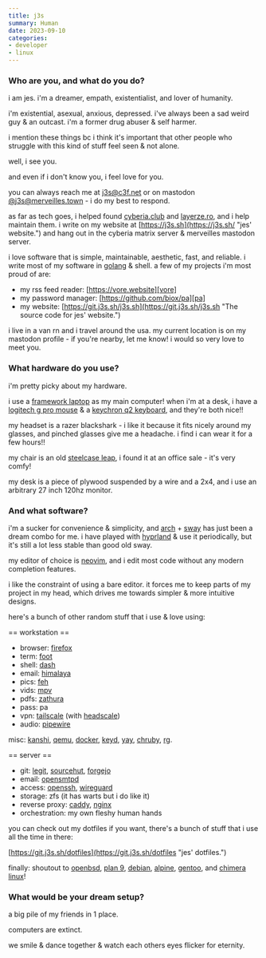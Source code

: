```yaml
---
title: j3s
summary: Human
date: 2023-09-10
categories:
- developer
- linux
---
```


### Who are you, and what do you do?

i am jes. i'm a dreamer, empath, existentialist, and lover of humanity.

i'm existential, asexual, anxious, depressed. i've always been a sad weird guy & an outcast. i'm a former drug abuser & self harmer.

i mention these things bc i think it's important that other people who struggle with this kind of stuff feel seen & not alone.

well, i see you.

and even if i don't know you, i feel love for you.

you can always reach me at j3s@c3f.net or on mastodon [@j3s@merveilles.town](https://merveilles.town/@j3s "jes' Mastodon account.") - i do my best to respond.

as far as tech goes, i helped found [cyberia.club](https://cyberia.club/ "A hacker collective in Minnesota.") and [layerze.ro](https://layerze.ro/ "A hacker space in Minnesota."), and i help maintain them. i write on my website at [https://j3s.sh](https://j3s.sh/ "jes' website.") and hang out in the cyberia matrix server & merveilles mastodon server.

i love software that is simple, maintainable, aesthetic, fast, and reliable. i write most of my software in [golang][go] & shell. a few of my projects i'm most proud of are:

- my rss feed reader: [https://vore.website][vore]
- my password manager: [https://github.com/biox/pa][pa]
- my website: [https://git.j3s.sh/j3s.sh](https://git.j3s.sh/j3s.sh "The source code for jes' website.")

i live in a van rn and i travel around the usa. my current location is on my mastodon profile - if you're nearby, let me know! i would so very love to meet you.

### What hardware do you use?

i'm pretty picky about my hardware.

i use a [framework laptop][framework-laptop] as my main computer! when i'm at a desk, i have a [logitech g pro mouse][g-pro-mouse] & a [keychron q2 keyboard][q2], and they're both nice!!

my headset is a razer blackshark - i like it because it fits nicely around my glasses, and pinched glasses give me a headache. i find i can wear it for a few hours!!

my chair is an old [steelcase leap][leap], i found it at an office sale - it's very comfy!

my desk is a piece of plywood suspended by a wire and a 2x4, and i use an arbitrary 27 inch 120hz monitor.

### And what software?

i'm a sucker for convenience & simplicity, and [arch][arch-linux] + [sway][] has just been a dream combo for me. i have played with [hyprland][] & use it periodically, but it's still a lot less stable than good old sway.

my editor of choice is [neovim][], and i edit most code without any modern completion features.

i like the constraint of using a bare editor. it forces me to keep parts of my project in my head, which drives me towards simpler & more intuitive designs.

here's a bunch of other random stuff that i use & love using:

== workstation ==

- browser: [firefox][]
- term: [foot][]
- shell: [dash][dash.2]
- email: [himalaya][]
- pics: [feh][]
- vids: [mpv][]
- pdfs: [zathura][]
- pass: pa
- vpn: [tailscale][] (with [headscale][])
- audio: [pipewire][]

misc: [kanshi][], [qemu][], [docker][], [keyd][], [yay][], [chruby][], [rg][ripgrep].

== server ==

- git: [legit][], [sourcehut][], [forgejo][]
- email: [opensmtpd][]
- access: [openssh][], [wireguard][]
- storage: zfs (it has warts but i do like it)
- reverse proxy: [caddy][], [nginx][]
- orchestration: my own fleshy human hands

you can check out my dotfiles if you want, there's a bunch of stuff that i use all the time in there:

[https://git.j3s.sh/dotfiles](https://git.j3s.sh/dotfiles "jes' dotfiles.")

finally: shoutout to [openbsd][], [plan 9][plan-9], [debian][], [alpine][alpine-linux], [gentoo][], and [chimera linux][chimera-linux]!

### What would be your dream setup?

a big pile of my friends in 1 place.

computers are extinct.

we smile & dance together & watch each others eyes flicker for eternity.

[alpine-linux]: https://www.alpinelinux.org/ "A security-focused Linux distro."
[arch-linux]: https://archlinux.org/ "A Linux distro."
[caddy]: https://caddyserver.com/ "A web server."
[chimera-linux]: https://en.wikipedia.org/wiki/Chimera_Linux "A Linux distribution."
[chruby]: https://github.com/postmodern/chruby "A tool for running multiple versions of Ruby."
[dash.2]: https://en.wikipedia.org/wiki/Almquist_shell#Dash "A minimal terminal shell."
[debian]: https://www.debian.org/ "A Linux distribution."
[docker]: https://www.docker.com/ "A service and software for building and shipping distributed software."
[feh]: https://feh.finalrewind.org/ "An image viewer for X11."
[firefox]: https://www.mozilla.org/en-US/firefox/new/ "A cross-platform open-source web browser."
[foot]: https://codeberg.org/dnkl/foot "A minimal terminal for Wayland."
[forgejo]: https://forgejo.org/ "Self-hosted version control and project software."
[framework-laptop]: https://frame.work/products/laptop-diy-13-gen-amd "A 13.5 inch PC laptop."
[g-pro-mouse]: https://www.logitechg.com/en-us/products/gaming-mice/pro-wireless-mouse.html "A wireless gaming mouse."
[gentoo]: https://www.gentoo.org/ "A Linux distribution."
[go]: https://go.dev/ "A compiled programming language."
[headscale]: https://github.com/juanfont/headscale "An open source version of the Tailscale control server."
[himalaya]: https://pimalaya.org/himalaya/ "A command-line email client."
[hyprland]: https://hyprland.org/ "A compositor for Wayland."
[kanshi]: https://git.sr.ht/~emersion/kanshi/ "Wayland software for switching profiles when switching monitors."
[keyd]: https://github.com/rvaiya/keyd "Keyremapping software for Linux."
[leap]: https://www.steelcase.com/products/office-chairs/leap/ "A chair."
[legit]: https://github.com/icyphox/legit "A wrapper around git to make it easier to use."
[mpv]: https://mpv.io/ "A cross-platform media player."
[neovim]: https://neovim.io/ "A refactored vim."
[nginx]: http://nginx.org/ "A very fast web/mail server."
[openbsd]: http://www.openbsd.org/ "An open-source operating system emphasising security and cryptography."
[opensmtpd]: https://www.opensmtpd.org/ "An open source SMTP server."
[openssh]: http://www.openssh.com/ "A popular collection of SSH tools."
[pa]: https://github.com/biox/pa "Password management shell software."
[pipewire]: https://pipewire.org/ "An audio engine for Linux."
[plan-9]: https://en.wikipedia.org/wiki/Plan_9_from_Bell_Labs "A distributed operating system."
[q2]: https://www.keychron.com/pages/keychron-q2-customizable-mechanical-keyboard "A mechanical keyboard."
[qemu]: https://en.wikipedia.org/wiki/QEMU "Open-source emulation software."
[ripgrep]: https://github.com/BurntSushi/ripgrep "A tool for searching directories via regular expressions."
[sourcehut]: https://sourcehut.org/ "A service for managing software development."
[sway]: https://swaywm.org/ "A window manager for X11/Wayland."
[tailscale]: https://tailscale.com/ "A VPN service."
[vore]: https://vore.website/ "A hosted feed reader service."
[wireguard]: https://en.wikipedia.org/wiki/WireGuard "Open-source VPN software."
[yay]: https://github.com/Jguer/yay "Software for working with the Arch Linux software collection."
[zathura]: https://pwmt.org/projects/zathura/ "PDF viewing software."
